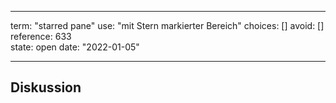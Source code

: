 
---
term:      "starred pane"
use:       "mit Stern markierter Bereich"
choices:   []
avoid:     []
reference: 633        
state:     open
date:      "2022-01-05"

---

## Diskussion

